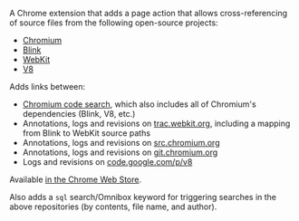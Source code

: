 A Chrome extension that adds a page action that allows cross-referencing of source files from the following open-source projects:

* [Chromium](http://www.chromium.org/)
* [Blink](http://www.chromium.org/blink)
* [WebKit](http://trac.webkit.org/)
* [V8](http://code.google.com/p/v8)

Adds links between:

* [Chromium code search](http://code.google.com/p/chromium/source/search), which also includes all of Chromium's dependencies (Blink, V8, etc.)
* Annotations, logs and revisions on [trac.webkit.org](https://trac.webkit.org), including a mapping from Blink to WebKit source paths
* Annotations, logs and revisions on [src.chromium.org](https://src.chromium.org)
* Annotations, logs and revisions on [git.chromium.org](https://git.chromium.org)
* Logs and revisions on [code.google.com/p/v8](https://code.google.com/p/v8)

Available [in the Chrome Web Store](https://chrome.google.com/webstore/detail/ncjnjlfeffaclcioiphpaofhkebnmknj).

Also adds a `sql` search/Omnibox keyword for triggering searches in the above repositories (by contents, file name, and author).
